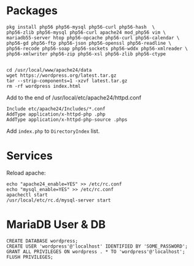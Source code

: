 # Packages

```
pkg install php56 php56-mysql php56-curl php56-hash  \
php56-zlib php56-mysql php56-curl apache24 mod_php56 vim \
mariadb55-server htop php56-opcache php56-curl php56-calendar \
php56-gd php56-ftp php56-json php56-openssl php56-readline \
php56-recode php56-soap php56-sockets php56-wddx php56-xmlreader \
php56-xmlwriter php56-zip php56-xsl php56-zlib php56-ctype


cd /usr/local/www/apache24/data
wget https://wordpress.org/latest.tar.gz
tar --strip-components=1 -xzvf latest.tar.gz
rm -rf wordpress index.html
```

Add to the end of /usr/local/etc/apache24/httpd.conf

```
Include etc/apache24/Includes/*.conf
AddType application/x-httpd-php .php
AddType application/x-httpd-php-source .phps
```

Add `index.php` to `DirectoryIndex` list.

# Services

Reload apache:

```
echo "apache24_enable=YES" >> /etc/rc.conf
echo "mysql_enable=YES" >> /etc/rc.conf
apachectl start
/usr/local/etc/rc.d/mysql-server start
```

# MariaDB User & DB

```
CREATE DATABASE wordpress;
CREATE USER 'wordpress'@'localhost' IDENTIFIED BY 'SOME_PASSWORD';
GRANT ALL PRIVILEGES ON wordpress . * TO 'wordpress'@'localhost';
FLUSH PRIVILEGES;
```
